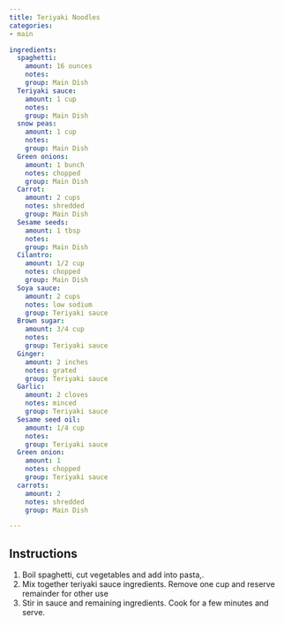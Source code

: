 ```yaml
---
title: Teriyaki Noodles
categories:
- main

ingredients:
  spaghetti:
    amount: 16 ounces
    notes: 
    group: Main Dish
  Teriyaki sauce:
    amount: 1 cup
    notes: 
    group: Main Dish
  snow peas:
    amount: 1 cup
    notes: 
    group: Main Dish
  Green onions:
    amount: 1 bunch
    notes: chopped
    group: Main Dish
  Carrot:
    amount: 2 cups
    notes: shredded
    group: Main Dish
  Sesame seeds:
    amount: 1 tbsp
    notes: 
    group: Main Dish
  Cilantro:
    amount: 1/2 cup
    notes: chopped
    group: Main Dish
  Soya sauce:
    amount: 2 cups
    notes: low sodium
    group: Teriyaki sauce
  Brown sugar:
    amount: 3/4 cup
    notes: 
    group: Teriyaki sauce
  Ginger:
    amount: 2 inches
    notes: grated
    group: Teriyaki sauce
  Garlic:
    amount: 2 cloves
    notes: minced
    group: Teriyaki sauce
  Sesame seed oil:
    amount: 1/4 cup
    notes: 
    group: Teriyaki sauce
  Green onion:
    amount: 1
    notes: chopped
    group: Teriyaki sauce
  carrots:
    amount: 2 
    notes: shredded
    group: Main Dish

---
```

## Instructions
1. Boil spaghetti, cut vegetables and add into pasta,.
2. Mix together teriyaki sauce ingredients. Remove one cup and reserve remainder for other use
3. Stir in sauce and remaining ingredients. Cook for a few minutes and serve.